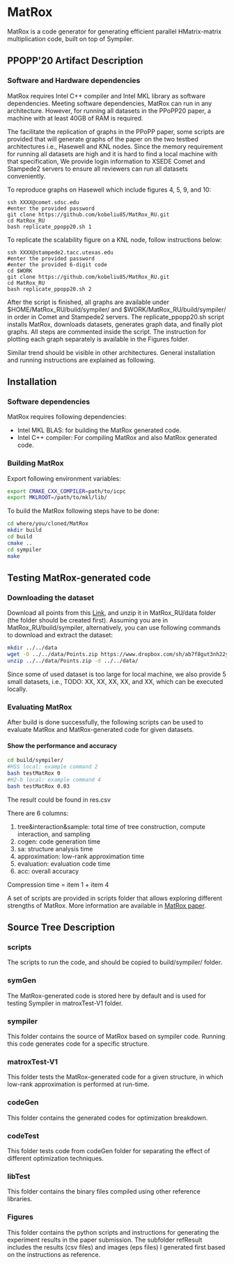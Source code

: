 # MatRox
MatRox is a code generator for generating efficient parallel HMatrix-matrix multiplication code, built on top of Sympiler.


## PPOPP'20 Artifact Description
### Software and Hardware dependencies
MatRox requires Intel C++ compiler and Intel MKL library as software dependencies.
Meeting software dependencies, MatRox can run in any architecture. However, for running all datasets in the PPoPP20 paper, a machine with at least 40GB of RAM is required. 

The facilitate the replication of graphs in the PPoPP paper, some scripts are provided that will generate graphs of the paper on the two testbed architectures i.e., Hasewell and KNL nodes. Since the memory requirement for running all datasets are high and it is hard to find a local machine with that specification,  We provide login information to XSEDE Comet and Stampede2 servers to ensure all reviewers can run all datasets conveniently.

To reproduce graphs on Hasewell which include figures 4, 5, 9, and 10:
```
ssh XXXX@comet.sdsc.edu
#enter the provided password
git clone https://github.com/kobeliu85/MatRox_RU.git 
cd MatRox_RU
bash replicate_ppopp20.sh 1

```

To replicate the scalability figure on a KNL node, follow instructions below:
```
ssh XXXX@stampede2.tacc.utexas.edu
#enter the provided password
#enter the provided 6-digit code
cd $WORK
git clone https://github.com/kobeliu85/MatRox_RU.git 
cd MatRox_RU
bash replicate_ppopp20.sh 2

```

After the script is finished, all graphs are available under $HOME/MatRox_RU/build/sympiler/ and $WORK/MatRox_RU/build/sympiler/ in order in Comet and Stampede2 servers. The replicate_ppopp20.sh script installs MatRox, downloads datasets, generates graph data, and finally plot graphs. All steps are commented inside the script. The instruction for plotting each graph separately is available in the Figures folder.  

Similar trend should be visible in other architectures. General installation and running instructions are explained as following.  

## Installation

### Software dependencies
MatRox requires following dependencies:
* Intel MKL BLAS: for building the MatRox generated code.
* Intel C++ compiler: For compiling MatRox and also MatRox generated code.


### Building MatRox
Export following environment variables:
```bash
export CMAKE_CXX_COMPILER=path/to/icpc
export MKLROOT=/path/to/mkl/lib/
```

To build the MatRox following steps have to be done:
```bash
cd where/you/cloned/MatRox
mkdir build
cd build
cmake ..
cd sympiler
make
```

## Testing MatRox-generated code
### Downloading the dataset
Download all points from this [Link](https://www.dropbox.com/sh/ab7f8gut3nh22ym/AAA0QXrC3kS0L4iHS2T0kpg-a?dl=0), and unzip it in  MatRox_RU/data folder (the folder should be created first). Assuming you are in MatRox_RU/build/sympiler, alternatively, you can use following commands to download and extract the dataset:
```bash
mkdir ../../data
wget -O ../../data/Points.zip https://www.dropbox.com/sh/ab7f8gut3nh22ym/AAA0QXrC3kS0L4iHS2T0kpg-a?dl=0
unzip ../../data/Points.zip -d ../../data/
```

Since some of used dataset is too large for local machine, we also provide 5 small datasets, i.e., TODO: XX, XX, XX, XX, and XX, which can be executed locally.

### Evaluating MatRox
After build is done successfully, the following scripts can be used
to evaluate MatRox and MatRox-generated code for given datasets. 

#### Show the performance and accuracy
```bash
cd build/sympiler/
#HSS local: example command 2
bash testMatRox 0
#H2-b local: example command 4
bash testMatRox 0.03
```
The result could be found in res.csv

There are 6 columns:
1. tree&interaction&sample: total time of tree construction, compute interaction, and sampling
2. cogen: code generation time
3. sa: structure analysis time
4. approximation: low-rank approximation time
5. evaluation: evaluation code time
6. acc: overall accuracy

Compression time = item 1 + item 4

A set of scripts are provided in scripts folder that allows exploring different strengths of MatRox. More information are available in [MatRox paper](http://www.paramathic.com/wp-content/uploads/2019/11/matrox_PPOPP.pdf).


## Source Tree Description

### scripts
The scripts to run the code, and should be copied to build/sympiler/ folder.

### symGen
The MatRox-generated code is stored here by default and is used for testing
Sympiler in matroxTest-V1 folder.

### sympiler
This folder contains the source of MatRox based on sympiler code. Running this code generates code
for a specific structure.

### matroxTest-V1
This folder tests the MatRox-generated code for a given structure, in which low-rank approximation is performed at run-time.

### codeGen
This folder contains the generated codes for optimization breakdown.

### codeTest
This folder tests code from codeGen folder for separating the effect of different optimization techniques.

### libTest
This folder contains the binary files compiled using other reference libraries.   

### Figures
This folder contains the python scripts and instructions for generating the experiment results in the paper submission.
The subfolder refResult includes the results (csv files) and images (eps files) I generated first based on the instructions as reference.
